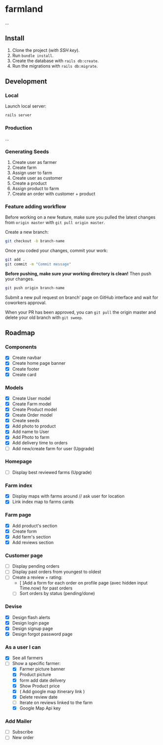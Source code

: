 # farmland

...

## Install

1. Clone the project (*with SSH key*).
2. Run `bundle install`.
3. Create the database with `rails db:create`.
4. Run the migrations with `rails db:migrate`.

## Development

### Local

Launch local server:
```sh
rails server
```

### Production

...

### Generating Seeds

1. Create user as farmer
2. Create farm
3. Assign user to farm
4. Create user as customer
5. Create a product
6. Assign product to farm
7. Create an order with customer + product

### Feature adding workflow

Before working on a new feature, make sure you pulled the latest changes from `origin master` with `git pull origin master`.

Create a new branch:
```sh
git checkout -b branch-name
```

Once you coded your changes, commit your work:
```sh
git add .
git commit -m "Commit message"
```

**Before pushing, make sure your working directory is clean!** Then push your changes.

```sh
git push origin branch-name
```

Submit a new pull request on branch' page on GitHub interface and wait for coworkers approval.

When your PR has been approved, you can `git pull` the origin master and delete your old branch with `git sweep`.

## Roadmap

### Components

- [x] Create navbar
- [x] Create home page banner
- [x] Create footer
- [x] Create card

### Models

- [x] Create User model
- [x] Create Farm model
- [x] Create Product model
- [x] Create Order model
- [x] Create seeds
- [x] Add photo to product
- [x] Add name to User
- [x] Add Photo to farm
- [x] Add delivery time to orders
- [ ] Add new/create farm for user (Upgrade)

### Homepage

- [ ] Display best reviewed farms (Upgrade)

### Farm index

- [x] Display maps with farms around // ask user for location
- [x] Link index map to farms cards

### Farm page

- [x] Add product's section
- [x] Create form
- [x] Add farm's section
- [x] Add reviews section

### Customer page

- [ ] Display pending orders
- [ ] Display past orders from youngest to oldest
- [ ] Create a review + rating:
  - [ ]Add a form for each order on profile page (avec hidden input Time.now) for past orders
  - [ ] Sort orders by status (pending/done)

### Devise

- [x] Design flash alerts
- [x] Design login page
- [x] Design signup page
- [x] Design forgot password page

### As a user I can
- [x] See all farmers
- [ ] Show a specific farmer:
    - [x] Farmer picture banner
    - [x] Product picture
    - [x] form add date delivery
    - [x] Show Product price
    - [x] ( Add google map itinerary link )
    - [x] Delete review date
    - [ ] Iterate on reviews linked to the farm
    - [x] Google Map Api key

### Add Mailer
  - [ ] Subscribe
  - [ ] New order
